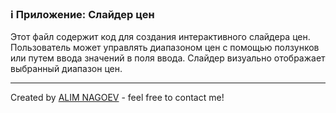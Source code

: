 ### ℹ️ Приложение: Слайдер цен

Этот файл содержит код для создания интерактивного слайдера цен.
Пользователь может управлять диапазоном цен с помощью ползунков или путем ввода
значений в поля ввода. Слайдер визуально отображает выбранный диапазон цен.

-----
Created by [ALIM NAGOEV](https://github.com/nagoev-id) - feel free to contact me!

